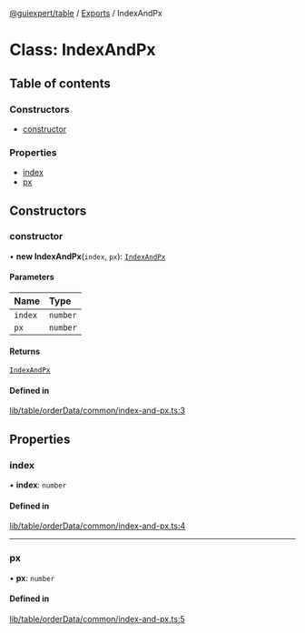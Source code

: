 [@guiexpert/table](../README.md) / [Exports](../modules.md) / IndexAndPx

# Class: IndexAndPx

## Table of contents

### Constructors

- [constructor](IndexAndPx.md#constructor)

### Properties

- [index](IndexAndPx.md#index)
- [px](IndexAndPx.md#px)

## Constructors

### constructor

• **new IndexAndPx**(`index`, `px`): [`IndexAndPx`](IndexAndPx.md)

#### Parameters

| Name | Type |
| :------ | :------ |
| `index` | `number` |
| `px` | `number` |

#### Returns

[`IndexAndPx`](IndexAndPx.md)

#### Defined in

[lib/table/orderData/common/index-and-px.ts:3](https://github.com/guiexperttable/ge-table/blob/65d38fc/libs/table/src/lib/table/orderData/common/index-and-px.ts#L3)

## Properties

### index

• **index**: `number`

#### Defined in

[lib/table/orderData/common/index-and-px.ts:4](https://github.com/guiexperttable/ge-table/blob/65d38fc/libs/table/src/lib/table/orderData/common/index-and-px.ts#L4)

___

### px

• **px**: `number`

#### Defined in

[lib/table/orderData/common/index-and-px.ts:5](https://github.com/guiexperttable/ge-table/blob/65d38fc/libs/table/src/lib/table/orderData/common/index-and-px.ts#L5)
